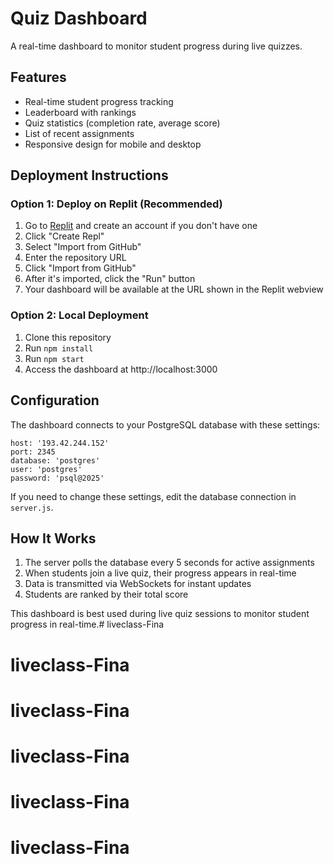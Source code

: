 # Quiz Dashboard

A real-time dashboard to monitor student progress during live quizzes.

## Features

- Real-time student progress tracking
- Leaderboard with rankings 
- Quiz statistics (completion rate, average score)
- List of recent assignments
- Responsive design for mobile and desktop

## Deployment Instructions

### Option 1: Deploy on Replit (Recommended)

1. Go to [Replit](https://replit.com) and create an account if you don't have one
2. Click "Create Repl" 
3. Select "Import from GitHub"
4. Enter the repository URL
5. Click "Import from GitHub"
6. After it's imported, click the "Run" button
7. Your dashboard will be available at the URL shown in the Replit webview

### Option 2: Local Deployment

1. Clone this repository
2. Run `npm install`
3. Run `npm start`
4. Access the dashboard at http://localhost:3000

## Configuration

The dashboard connects to your PostgreSQL database with these settings:

```
host: '193.42.244.152'
port: 2345
database: 'postgres'
user: 'postgres'
password: 'psql@2025'
```

If you need to change these settings, edit the database connection in `server.js`.

## How It Works

1. The server polls the database every 5 seconds for active assignments
2. When students join a live quiz, their progress appears in real-time
3. Data is transmitted via WebSockets for instant updates
4. Students are ranked by their total score

This dashboard is best used during live quiz sessions to monitor student progress in real-time.# liveclass-Fina
# liveclass-Fina
# liveclass-Fina
# liveclass-Fina
# liveclass-Fina
# liveclass-Fina
